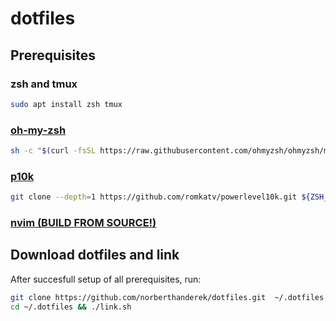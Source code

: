 # dotfiles

## Prerequisites
### zsh and tmux
```sh
sudo apt install zsh tmux
```
### [oh-my-zsh](https://ohmyz.sh/#install)
``` sh
sh -c "$(curl -fsSL https://raw.githubusercontent.com/ohmyzsh/ohmyzsh/master/tools/install.sh)"
```
### [p10k](https://github.com/romkatv/powerlevel10k#installation)
```sh
git clone --depth=1 https://github.com/romkatv/powerlevel10k.git ${ZSH_CUSTOM:-$HOME/.oh-my-zsh/custom}/themes/powerlevel10k
```
### [nvim (BUILD FROM SOURCE!)](https://github.com/neovim/neovim/wiki/Building-Neovim)

## Download dotfiles and link
After succesfull setup of all prerequisites, run:
```sh
git clone https://github.com/norberthanderek/dotfiles.git  ~/.dotfiles --depth 1 --recurse-submodules -j8
cd ~/.dotfiles && ./link.sh
```